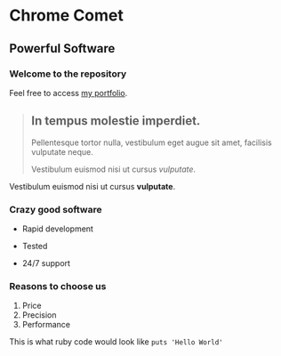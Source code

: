 Chrome Comet
============

Powerful Software
-----------------

### Welcome to the repository

Feel free to access [my portfolio](https://www.youtube.com/channel/UC3g4s4Q2uulee1MZYv0S9wA).

> ## In tempus molestie imperdiet.
>
> Pellentesque tortor nulla, vestibulum eget augue sit amet, facilisis vulputate neque. 
>
> Vestibulum euismod nisi ut cursus *vulputate*.

Vestibulum euismod nisi ut cursus **vulputate**. 

### Crazy good software
* Rapid development
+ Tested
- 24/7 support

### Reasons to choose us
1. Price
2. Precision
3. Performance

This is what ruby code would look like `puts 'Hello World'`